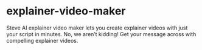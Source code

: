 # explainer-video-maker
Steve AI explainer video maker lets you create explainer videos with just your script in minutes. No, we aren’t kidding! Get your message across with compelling explainer videos.

